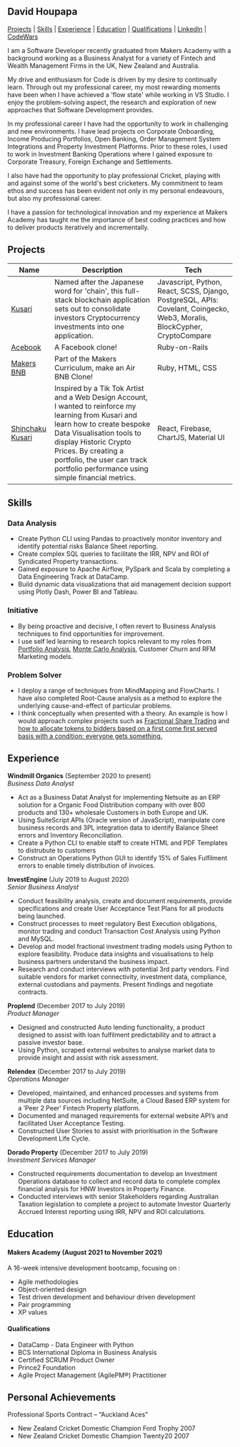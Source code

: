 ## David Houpapa
[Projects](#Projects) | [Skills](#Skills) | [Experience](#Experience) | [Education](#Education) | [Qualifications](#Qualifications) | [LinkedIn](https://www.linkedin.com/in/davidhoupapa) | [CodeWars](https://www.codewars.com/users/dhopz)

I am a Software Developer recently graduated from Makers Academy with a background working as a Business Analyst for a variety of Fintech and Wealth Management Firms in the UK, New Zealand and Australia. 

My drive and enthusiasm for Code is driven by my desire to continually learn. Through out my professional career, my most rewarding moments have been when I have achieved a 'flow state' while working in VS Studio. I enjoy the problem-solving aspect, the research and exploration of new approaches that Software Development provides.

In my professional career I have had the opportunity to work in challenging and new environments. I have lead projects on Corporate Onboarding, Income Producing Portfolios, Open Banking, Order Management System Integrations and Property Investment Platforms. Prior to these roles, I used to work in Investment Banking Operations where I gained exposure to Corporate Treasury, Foreign Exchange and Settlements. 

I also have had the opportunity to play professional Cricket, playing with and against some of the world's best cricketers. My commitment to team ethos and success has been evident not only in my personal endeavours, but also my professional career. 

I have a passion for technological innovation and my experience at Makers Academy has taught me the importance of best coding practices and how to deliver products iteratively and incrementally. 

## Projects

| Name                         | Description       | Tech       | 
| ---------------------------- | ----------------- | ----------------- |
| [Kusari](https://github.com/EMDevelop/Kusari) | Named after the Japanese word for 'chain', this full-stack blockchain application sets out to consolidate investors Cryptocurrency investments into one application. | Javascript, Python, React, SCSS, Django, PostgreSQL, APIs: Covelant, Coingecko, Web3, Moralis, BlockCypher, CryptoCompare |
| [Acebook](https://acebook-anti-social-media-inc.herokuapp.com/) | A Facebook clone! | Ruby-on-Rails |
| [Makers BNB](https://github.com/dhopz/makers-bnb-post-team) | Part of the Makers Curriculum, make an Air BNB Clone!| Ruby, HTML, CSS
| [Shinchaku Kusari](https://github.com/dhopz/crypto-info) | Inspired by a Tik Tok Artist and a Web Design Account, I wanted to reinforce my learning from Kusari and learn how to create bespoke Data Visualisation tools to display Historic Crypto Prices. By creating a portfolio, the user can track portfolio performance using simple financial metrics. | React, Firebase, ChartJS, Material UI

## Skills

### Data Analysis
- Create Python CLI using Pandas to proactively monitor inventory and identify potential risks Balance Sheet reporting.
- Create complex SQL queries to facilitate the IRR, NPV and ROI of Syndicated Property transactions. 
- Gained exposure to Apache Airflow, PySpark and Scala by completing a Data Engineering Track at DataCamp.
- Build dynamic data visualizations that aid management decision support using Plotly Dash, Power BI and Tableau.

### Initiative
- By being proactive and decisive, I often revert to Business Analysis techniques to find opportunities for improvement.
- I use self led learning to research topics relevant to my roles from [Portfolio Analysis](https://github.com/dhopz/cv_projects/blob/master/Portfolio%20Analysis.ipynb), [Monte Carlo Analysis](https://github.com/dhopz/cv_projects/blob/master/Monte%20Carlo%20Analysis.ipynb), Customer Churn and RFM Marketing models.

### Problem Solver
- I deploy a range of techniques from MindMapping and FlowCharts. I have also completed Root-Cause analysis as a method to explore the underlying cause-and-effect of particular problems.
- I think conceptually when presented with a theory. An example is how I would approach complex projects such as [Fractional Share Trading](https://github.com/dhopz/cv_projects/blob/master/Fractional%20Share%20Scenario.ipynb) and [how to allocate tokens to bidders based on a first come first served basis with a condition: everyone gets something.](https://github.com/dhopz/cv_projects/blob/master/Auto%20allocation%20and%20Scalebacks.ipynb)

## Experience

**Windmill Organics** (September 2020 to present)  
_Business Data Analyst_

- Act as a Business Datat Analyst for implementing Netsuite as an ERP solution for a Organic Food Distribution company with over 800 products and 130+ wholesale Customers in both Europe and UK.
- Using SuiteScript APIs (Oracle version of JavaScript), manipulate core business records and 3PL integration data to identify Balance Sheet errors and Inventory Reconciliation.
- Create a Python CLI to enable staff to create HTML and PDF Templates to distrubute to customers
- Construct an Operations Python GUI to identify 15% of Sales Fulfilment errors to enable timely distribution of invoices. 

**InvestEngine** (July 2019 to August 2020)  
_Senior Business Analyst_

- Conduct feasibility analysis, create and document requirements, provide specifications and create User Acceptance Test Plans for all products being launched.
- Construct processes to meet regulatory Best Execution obligations, monitor trading and conduct Transaction Cost Analysis using Python and MySQL.
- Develop and model fractional investment trading models using Python to explore feasibility. Produce data insights and visualisations to help business partners understand the business impact.
- Research and conduct interviews with potential 3rd party vendors. Find suitable vendors for market connectivity, investment data, compliance, external custodians and payments. Present findings and negotiate contracts.

**Proplend** (December 2017 to July 2019)  
_Product Manager_

- Designed and constructed Auto lending functionality, a product designed to assist with loan fulfilment predictability and to attract a passive investor base.
- Using Python, scraped external websites to analyse market data to provide insight and assist with risk assessment.

**Relendex** (December 2017 to July 2019)  
_Operations Manager_

- Developed, maintained, and enhanced processes and systems from multiple data sources including NetSuite, a Cloud Based ERP system for a ‘Peer 2 Peer’ Fintech Property platform.
- Documented and managed requirements for external website API’s and facilitated User Acceptance Testing.
- Constructed User Stories to assist with prioritisation in the Software Development Life Cycle.

**Dorado Property** (December 2017 to July 2019)  
_Investment Services Manager_

- Constructed requirements documentation to develop an Investment Operations database to collect and record data to complete complex financial analysis for HNW Investors in Property Finance.
- Conducted interviews with senior Stakeholders regarding Australian Taxation legislation to complete a project to automate Investor Quarterly Accrued Interest reporting using IRR, NPV and ROI calculations.

## Education

#### Makers Academy (August 2021 to November 2021)
A 16-week intensive development bootcamp, focusing on :

- Agile methodologies
- Object-oriented design
- Test driven development and behaviour driven development
- Pair programming
- XP values

#### Qualifications

- DataCamp - Data Engineer with Python
- BCS International Diploma in Business Analysis
- Certified SCRUM Product Owner
- Prince2 Foundation
- Agile Project Management (AgilePM®) Practitioner

## Personal Achievements

Professional Sports Contract – “Auckland Aces”
- New Zealand Cricket Domestic Champion Ford Trophy 2007
- New Zealand Cricket Domestic Champion Twenty20 2007


